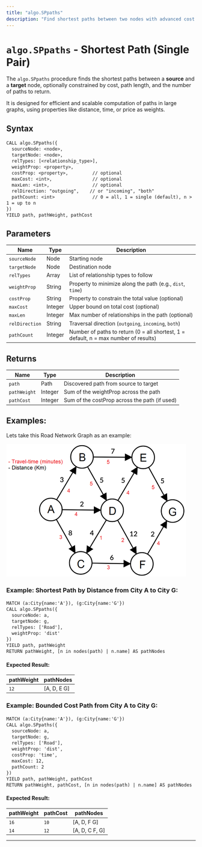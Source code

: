 ```yaml
---
title: "algo.SPpaths"
description: "Find shortest paths between two nodes with advanced cost and length constraints."
---
```


# `algo.SPpaths` - Shortest Path (Single Pair)

The `algo.SPpaths` procedure finds the shortest paths between a **source** and a **target** node, optionally constrained by cost, path length, and the number of paths to return.

It is designed for efficient and scalable computation of paths in large graphs, using properties like distance, time, or price as weights.

## Syntax

```cypher
CALL algo.SPpaths({
  sourceNode: <node>,
  targetNode: <node>,
  relTypes: [<relationship_type>],
  weightProp: <property>,
  costProp: <property>,         // optional
  maxCost: <int>,               // optional
  maxLen: <int>,                // optional
  relDirection: "outgoing",    // or "incoming", "both"
  pathCount: <int>              // 0 = all, 1 = single (default), n > 1 = up to n
})
YIELD path, pathWeight, pathCost
```

## Parameters

| Name            | Type     | Description |
|-----------------|----------|-------------|
| `sourceNode`    | Node     | Starting node |
| `targetNode`    | Node     | Destination node |
| `relTypes`      | Array    | List of relationship types to follow |
| `weightProp`    | String   | Property to minimize along the path (e.g., `dist`, `time`) |
| `costProp`      | String   | Property to constrain the total value (optional) |
| `maxCost`       | Integer  | Upper bound on total cost (optional) |
| `maxLen`        | Integer  | Max number of relationships in the path (optional) |
| `relDirection`  | String   | Traversal direction (`outgoing`, `incoming`, `both`) |
| `pathCount`     | Integer  | Number of paths to return (0 = all shortest, 1 = default, n = max number of results) |

## Returns

| Name         | Type    | Description |
|--------------|---------|-------------|
| `path`       | Path    | Discovered path from source to target |
| `pathWeight` | Integer | Sum of the weightProp across the path |
| `pathCost`   | Integer | Sum of the costProp across the path (if used) |


## Examples:
Lets take this Road Network Graph as an example:

![Road network](../images/road_network.png)

### Example: Shortest Path by Distance from City A to City G:

```cypher
MATCH (a:City{name:'A'}), (g:City{name:'G'})
CALL algo.SPpaths({
  sourceNode: a,
  targetNode: g,
  relTypes: ['Road'],
  weightProp: 'dist'
})
YIELD path, pathWeight
RETURN pathWeight, [n in nodes(path) | n.name] AS pathNodes
```

#### Expected Result:
| pathWeight | pathNodes     |
|------------|---------------|
| `12`       | [A, D, E G]   | 


### Example: Bounded Cost Path from City A to City G:

```cypher
MATCH (a:City{name:'A'}), (g:City{name:'G'})
CALL algo.SPpaths({
  sourceNode: a,
  targetNode: g,
  relTypes: ['Road'],
  weightProp: 'dist',
  costProp: 'time',
  maxCost: 12,
  pathCount: 2
})
YIELD path, pathWeight, pathCost
RETURN pathWeight, pathCost, [n in nodes(path) | n.name] AS pathNodes
```

#### Expected Result:
| pathWeight | pathCost | pathNodes       |   
|------------|----------| --------------- |
| `16`       |  `10`    | [A, D, F G]     | 
| `14`       |  `12`    | [A, D, C F, G]  | 

---
